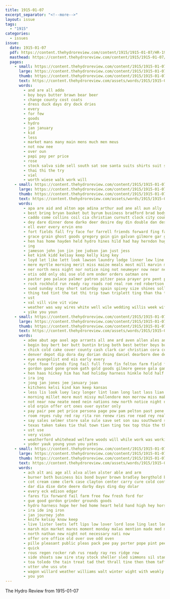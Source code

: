 ```yaml
---
title: 1915-01-07
excerpt_separator: "<!--more-->"
layout: issue
tags:
  - "1915"
categories:
  - issues
issue:
  date: 1915-01-07
  pdf: https://content.thehydroreview.com/content/1915/1915-01-07/HR-1915-01-07.pdf
  masthead: https://content.thehydroreview.com/content/1915/1915-01-07/masthead/HR-1915-01-07.jpg
  pages:
    - small: https://content.thehydroreview.com/content/1915/1915-01-07/small/HR-1915-01-07-01.jpg
      large: https://content.thehydroreview.com/content/1915/1915-01-07/large/HR-1915-01-07-01.jpg
      thumb: https://content.thehydroreview.com/content/1915/1915-01-07/thumbnails/HR-1915-01-07-01.jpg
      text: https://content.thehydroreview.com/assets/words/1915/1915-01-07/HR-1915-01-07-01.txt
      words:
        - and are all addo
        - boy boys butter brawn bear beer
        - change county cost coats
        - dress duck days dry dock dries
        - every
        - for few
        - goods
        - hydro
        - jan january
        - kid
        - less
        - market mans many main mens much men meus
        - not now nee
        - over oun
        - papi pay per price
        - rose
        - stock salva side sell south sat soe santa suits shirts suit saturday sale street
        - thai thi the try
        - viel
        - worth wiese walk work will
    - small: https://content.thehydroreview.com/content/1915/1915-01-07/small/HR-1915-01-07-02.jpg
      large: https://content.thehydroreview.com/content/1915/1915-01-07/large/HR-1915-01-07-02.jpg
      thumb: https://content.thehydroreview.com/content/1915/1915-01-07/thumbnails/HR-1915-01-07-02.jpg
      text: https://content.thehydroreview.com/assets/words/1915/1915-01-07/HR-1915-01-07-02.txt
      words:
        - apa are aid and alton age adina arthur aud ane all aun ally
        - best bring bryan basket but byrum business bradford brad body been barber big bak buckmaster bagger bond bas bridgeport buy bank
        - caddo come collins coil cia christian curnutt clock city counsellor cane cold carswell cleveland corn church cobb clark creek cousin
        - dey dare dinner done darko deer desire day din double dan dest diggs during
        - ell ever every ervin eno
        - fort fields fall fry face for farrell friends forward fing famous fellows fig from ford
        - grace grain ghost goods gregory goin gin galvan gilmore gar good giles grand german
        - hen has home hayden held hydro hines hild had hay herndon hughes hardware harry hedge hone
        - ing
        - jameson john jon jin jee judson jan just jess
        - ket kink kidd kelsay keep kelly king key
        - loyd let like lett look lawson laundry lodge linner lew line large lis lay last law lone
        - mere myrtle morning merit miss maize meals most mill marvin mat moss mullins mis manly mal more manner moth mound members monday mors maud
        - ner north ness night nor notice ning not neumeyer now near need new
        - otis odd only obi ose old orm onder orders oatman ore
        - pastor peo palace palmer patron pitzer pasa prayer pro pent payne pair parks present peta per pieper pine
        - rock rockhold run ready ray roads rod real rom red robertson reber reno rees
        - sund sunday stay short saturday spain spivey size shines soll sik sit special ser shirts suter shamley son sunda sia sermon supper strain seed sis spring suits stranger sat soon steel sun sae schoo sen saas such
        - thing ted tint the tat thi trip town triplett ting than tha tickell treat tell thomas teach taken
        - ust
        - val vill vine vit view
        - weather was way wires white well wile wedding willis week wife wes watch wary wire will writer with work weatherford
        - yike you youn
    - small: https://content.thehydroreview.com/content/1915/1915-01-07/small/HR-1915-01-07-03.jpg
      large: https://content.thehydroreview.com/content/1915/1915-01-07/large/HR-1915-01-07-03.jpg
      thumb: https://content.thehydroreview.com/content/1915/1915-01-07/thumbnails/HR-1915-01-07-03.jpg
      text: https://content.thehydroreview.com/assets/words/1915/1915-01-07/HR-1915-01-07-03.txt
      words:
        - adee abut age axel ago arrants all ane ard aven allen ales and ani are abe anon
        - begin boy bert ber butt buntin bring both best better boys buy but body bank brought byes blackwell brown bus bornt business busi big baptist
        - chick cold cake cover county cash clark car christian cora comer caddo corn call coats claud clerk calico course come coop can church caller chambers cost city company came
        - denver depot dip dora day dorian doing daniel dearborn dee deputy dows
        - eye evangelist end eis early every
        - foot foxe friends fing fail full from fin felton farm field faithful frost free first former folks front for foil foster
        - gordon good gone groom gath gold goods gilmore geese gala games gave
        - hen haas hickey him has had holiday harness hinkle hold half hour high hens home honor hydro halt hain her hay hot hinton
        - ira ing
        - jong jan jones jee january joan
        - kitchens kelsi kind kan keep kansas
        - less lis look luey lacy longer lint loan long last lass lian little live ladwig list
        - morning millet more must missy mullendore mon morrow miss mabel man market moy mine money monday may milo mer men mise mencer
        - not near now neate need nein nations new north notice night ning neto
        - old orpin offer ort ones over oyster only
        - pay pair pee pet price persona page pow pam pelton past pene pure per paul poor pata potter pete pitzer people pope
        - room reyes ruby red ray rita ron renew ries roe read rey real reno reola roy rat rise
        - say sales selmer store sale sule save set son sau southward sal speaker saw search sup spring strawberry star she simm see school supper snyder seed sunday sony shape service sarah sas starts stella sites sick silver starr
        - texas taken takes tie thal town tien ting tex top thio the them ton trip too try thornton tin than times
        - ust use
        - very vison
        - weatherford whitehead welfare woods will while work was working wess with wife well weather winter weeks wheat write wick way week wait went wings win want walter wires war
        - yoder yauk young youn you yates
    - small: https://content.thehydroreview.com/content/1915/1915-01-07/small/HR-1915-01-07-04.jpg
      large: https://content.thehydroreview.com/content/1915/1915-01-07/large/HR-1915-01-07-04.jpg
      thumb: https://content.thehydroreview.com/content/1915/1915-01-07/thumbnails/HR-1915-01-07-04.jpg
      text: https://content.thehydroreview.com/assets/words/1915/1915-01-07/HR-1915-01-07-04.txt
      words:
        - ach alt ani age all alva allen alster able and arm
        - burner both business bis bond buyer brown bradley bergthold bottle bank boe bangs been blood burroughs
        - cot cream come clerk case clayton center carry cure cold contin cos clock clyde cattle chairs cash cheney can chair cannon
        - dar dia dise date deere darby days ding day dolar
        - every eck edison edgar
        - fares fix forward fail farm free few fresh ford for
        - gue good gordon grinder grounds goods
        - hydro harness hope her hed home heart held hand high hey horse head hundred halls heater him had henke har
        - ira ide ing iron
        - jan journey john
        - knife kelsay know keep
        - live lister leets left lips low lover lord lose ling last lone large
        - marsh min market mares moment monday malas mention made med money mandt mont man miles men may mattress
        - north nathan new night not necessary nati now
        - offer ore office old over ove odd oven
        - pille pleasant public pleas pack pee pay porter pope pint peed per price
        - quick
        - rous regen rocker rah rus ready ray res ridge row
        - side shoats saw sire stay stock sheller sled simmons sil stand sorrow sule smooth see sutton sae sell single seed stove sailors sale sal soe son saturday
        - toa toledo the tain treat tad thet thrall tine then them taff twa table top taken tha theil take
        - utter uhe uss ute
        - wagon willard weather williams walt winter wight with weakly ware west wil will wee watch was went world
        - you yon
---
```


The Hydro Review from 1915-01-07

<!--more-->

